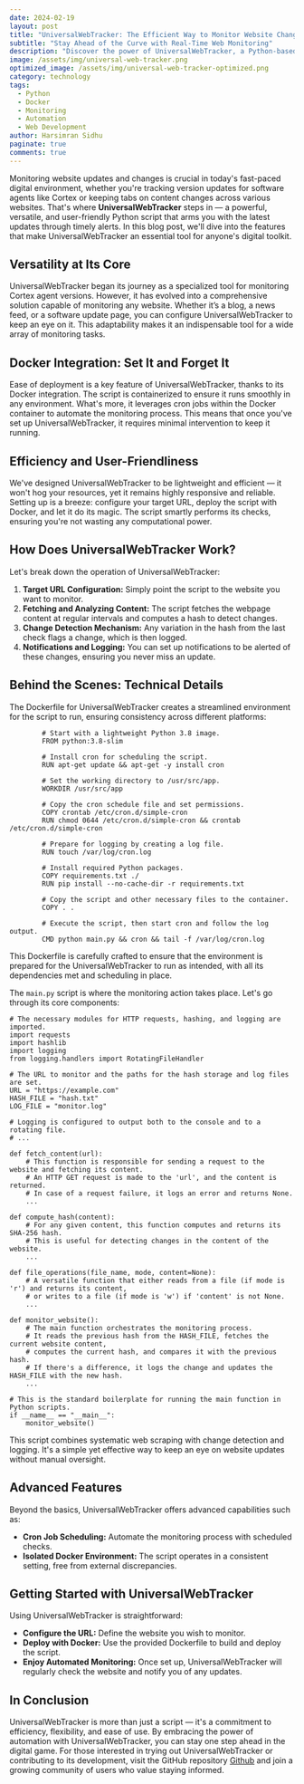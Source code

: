```yaml
---
date: 2024-02-19
layout: post
title: "UniversalWebTracker: The Efficient Way to Monitor Website Changes"
subtitle: "Stay Ahead of the Curve with Real-Time Web Monitoring"
description: "Discover the power of UniversalWebTracker, a Python-based script designed for effortless website monitoring. Whether you're tracking updates or changes, this tool keeps you informed with precision and ease."
image: /assets/img/universal-web-tracker.png
optimized_image: /assets/img/universal-web-tracker-optimized.png
category: technology
tags:
  - Python
  - Docker
  - Monitoring
  - Automation
  - Web Development
author: Harsimran Sidhu
paginate: true
comments: true
---
```


Monitoring website updates and changes is crucial in today's fast-paced digital environment, whether you're tracking version updates for software agents like Cortex or keeping tabs on content changes across various websites. That's where **UniversalWebTracker** steps in — a powerful, versatile, and user-friendly Python script that arms you with the latest updates through timely alerts. In this blog post, we'll dive into the features that make UniversalWebTracker an essential tool for anyone's digital toolkit.

## Versatility at Its Core

UniversalWebTracker began its journey as a specialized tool for monitoring Cortex agent versions. However, it has evolved into a comprehensive solution capable of monitoring any website. Whether it’s a blog, a news feed, or a software update page, you can configure UniversalWebTracker to keep an eye on it. This adaptability makes it an indispensable tool for a wide array of monitoring tasks.

## Docker Integration: Set It and Forget It

Ease of deployment is a key feature of UniversalWebTracker, thanks to its Docker integration. The script is containerized to ensure it runs smoothly in any environment. What's more, it leverages cron jobs within the Docker container to automate the monitoring process. This means that once you've set up UniversalWebTracker, it requires minimal intervention to keep it running.

## Efficiency and User-Friendliness

We've designed UniversalWebTracker to be lightweight and efficient — it won't hog your resources, yet it remains highly responsive and reliable. Setting up is a breeze: configure your target URL, deploy the script with Docker, and let it do its magic. The script smartly performs its checks, ensuring you're not wasting any computational power.

## How Does UniversalWebTracker Work?

Let's break down the operation of UniversalWebTracker:

1. **Target URL Configuration:** Simply point the script to the website you want to monitor.
2. **Fetching and Analyzing Content:** The script fetches the webpage content at regular intervals and computes a hash to detect changes.
3. **Change Detection Mechanism:** Any variation in the hash from the last check flags a change, which is then logged.
4. **Notifications and Logging:** You can set up notifications to be alerted of these changes, ensuring you never miss an update.

## Behind the Scenes: Technical Details

The Dockerfile for UniversalWebTracker creates a streamlined environment for the script to run, ensuring consistency across different platforms:
  

            # Start with a lightweight Python 3.8 image.
            FROM python:3.8-slim
            
            # Install cron for scheduling the script.
            RUN apt-get update && apt-get -y install cron
            
            # Set the working directory to /usr/src/app.
            WORKDIR /usr/src/app
            
            # Copy the cron schedule file and set permissions.
            COPY crontab /etc/cron.d/simple-cron
            RUN chmod 0644 /etc/cron.d/simple-cron && crontab /etc/cron.d/simple-cron
            
            # Prepare for logging by creating a log file.
            RUN touch /var/log/cron.log
            
            # Install required Python packages.
            COPY requirements.txt ./
            RUN pip install --no-cache-dir -r requirements.txt
            
            # Copy the script and other necessary files to the container.
            COPY . .
            
            # Execute the script, then start cron and follow the log output.
            CMD python main.py && cron && tail -f /var/log/cron.log

This Dockerfile is carefully crafted to ensure that the environment is prepared for the UniversalWebTracker to run as intended, with all its dependencies met and scheduling in place.

The `main.py` script is where the monitoring action takes place. Let's go through its core components:

    # The necessary modules for HTTP requests, hashing, and logging are imported.
    import requests
    import hashlib
    import logging
    from logging.handlers import RotatingFileHandler
    
    # The URL to monitor and the paths for the hash storage and log files are set.
    URL = "https://example.com"
    HASH_FILE = "hash.txt"
    LOG_FILE = "monitor.log"
    
    # Logging is configured to output both to the console and to a rotating file.
    # ...
    
    def fetch_content(url):
        # This function is responsible for sending a request to the website and fetching its content.
        # An HTTP GET request is made to the 'url', and the content is returned.
        # In case of a request failure, it logs an error and returns None.
        ...
    
    def compute_hash(content):
        # For any given content, this function computes and returns its SHA-256 hash.
        # This is useful for detecting changes in the content of the website.
        ...
    
    def file_operations(file_name, mode, content=None):
        # A versatile function that either reads from a file (if mode is 'r') and returns its content,
        # or writes to a file (if mode is 'w') if 'content' is not None.
        ...
    
    def monitor_website():
        # The main function orchestrates the monitoring process.
        # It reads the previous hash from the HASH_FILE, fetches the current website content,
        # computes the current hash, and compares it with the previous hash.
        # If there's a difference, it logs the change and updates the HASH_FILE with the new hash.
        ...
    
    # This is the standard boilerplate for running the main function in Python scripts.
    if __name__ == "__main__":
        monitor_website()

This script combines systematic web scraping with change detection and logging. It's a simple yet effective way to keep an eye on website updates without manual oversight.

## Advanced Features

Beyond the basics, UniversalWebTracker offers advanced capabilities such as:

- **Cron Job Scheduling:** Automate the monitoring process with scheduled checks.
- **Isolated Docker Environment:** The script operates in a consistent setting, free from external discrepancies.

## Getting Started with UniversalWebTracker

Using UniversalWebTracker is straightforward:

- **Configure the URL:** Define the website you wish to monitor.
- **Deploy with Docker:** Use the provided Dockerfile to build and deploy the script.
- **Enjoy Automated Monitoring:** Once set up, UniversalWebTracker will regularly check the website and notify you of any updates.

## In Conclusion

UniversalWebTracker is more than just a script — it's a commitment to efficiency, flexibility, and ease of use. By embracing the power of automation with UniversalWebTracker, you can stay one step ahead in the digital game. For those interested in trying out UniversalWebTracker or contributing to its development, visit the GitHub repository [Github](https://github.com/PKHarsimran/UniversalWebTracker) and join a growing community of users who value staying informed.

